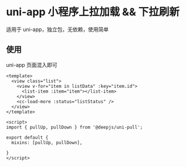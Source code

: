 # uni-app 小程序上拉加载 && 下拉刷新

适用于 uni-app，独立包，无依赖，使用简单

## 使用

uni-app 页面混入即可

```vue
<template>
  <view class="list">
    <view v-for="item in listData" :key="item.id">
      <list-item :item="item"></list-item>
    </view>
    <cc-load-more :status="listStatus" />
  </view>
</template>

<script>
import { pullUp, pullDown } from '@deepjs/uni-pull';

export default {
  mixins: [pullUp, pullDown],

}
</script>
```
